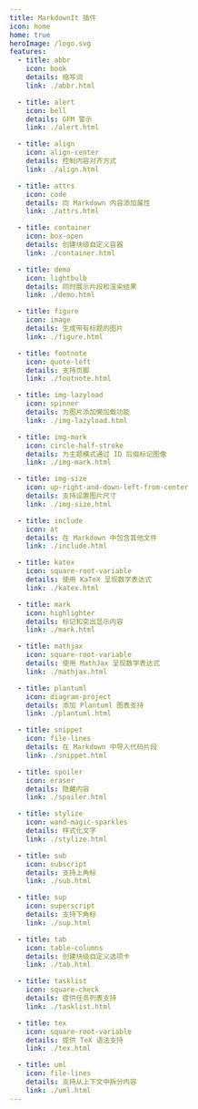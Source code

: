 ```yaml
---
title: MarkdownIt 插件
icon: home
home: true
heroImage: /logo.svg
features:
  - title: abbr
    icon: book
    details: 缩写词
    link: ./abbr.html

  - title: alert
    icon: bell
    details: GFM 警示
    link: ./alert.html

  - title: align
    icon: align-center
    details: 控制内容对齐方式
    link: ./align.html

  - title: attrs
    icon: code
    details: 向 Markdown 内容添加属性
    link: ./attrs.html

  - title: container
    icon: box-open
    details: 创建块级自定义容器
    link: ./container.html

  - title: demo
    icon: lightbulb
    details: 同时展示片段和渲染结果
    link: ./demo.html

  - title: figure
    icon: image
    details: 生成带有标题的图片
    link: ./figure.html

  - title: footnote
    icon: quote-left
    details: 支持页脚
    link: ./footnote.html

  - title: img-lazyload
    icon: spinner
    details: 为图片添加懒加载功能
    link: ./img-lazyload.html

  - title: img-mark
    icon: circle-half-stroke
    details: 为主题模式通过 ID 后缀标记图像
    link: ./img-mark.html

  - title: img-size
    icon: up-right-and-down-left-from-center
    details: 支持设置图片尺寸
    link: ./img-size.html

  - title: include
    icon: at
    details: 在 Markdown 中包含其他文件
    link: ./include.html

  - title: katex
    icon: square-root-variable
    details: 使用 KaTeX 呈现数学表达式
    link: ./katex.html

  - title: mark
    icon: highlighter
    details: 标记和突出显示内容
    link: ./mark.html

  - title: mathjax
    icon: square-root-variable
    details: 使用 MathJax 呈现数学表达式
    link: ./mathjax.html

  - title: plantuml
    icon: diagram-project
    details: 添加 Plantuml 图表支持
    link: ./plantuml.html

  - title: snippet
    icon: file-lines
    details: 在 Markdown 中导入代码片段
    link: ./snippet.html

  - title: spoiler
    icon: eraser
    details: 隐藏内容
    link: ./spoiler.html

  - title: stylize
    icon: wand-magic-sparkles
    details: 样式化文字
    link: ./stylize.html

  - title: sub
    icon: subscript
    details: 支持上角标
    link: ./sub.html

  - title: sup
    icon: superscript
    details: 支持下角标
    link: ./sup.html

  - title: tab
    icon: table-columns
    details: 创建块级自定义选项卡
    link: ./tab.html

  - title: tasklist
    icon: square-check
    details: 提供任务列表支持
    link: ./tasklist.html

  - title: tex
    icon: square-root-variable
    details: 提供 TeX 语法支持
    link: ./tex.html

  - title: uml
    icon: file-lines
    details: 支持从上下文中拆分内容
    link: ./uml.html
---
```


